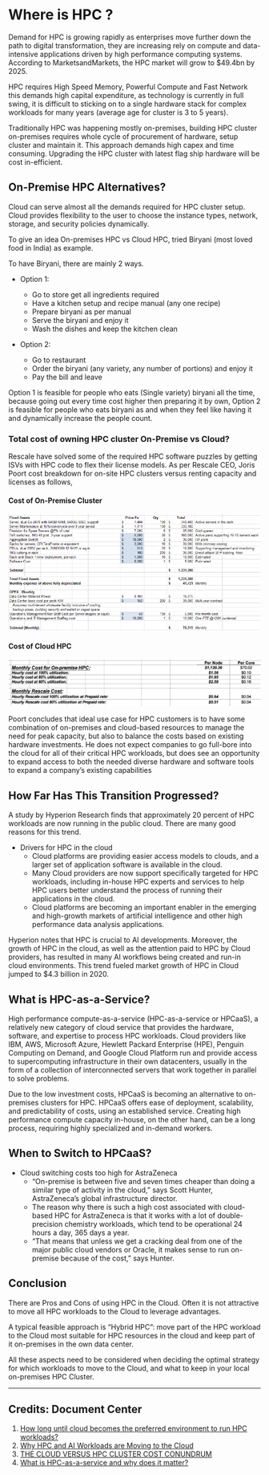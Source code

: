 # Where is HPC ?

Demand for HPC is growing rapidly as enterprises move further down the path to digital transformation, they are increasing rely on compute and data-intensive applications driven by high performance computing systems. According to MarketsandMarkets, the HPC market will grow to $49.4bn by 2025.

HPC requires High Speed Memory, Powerful Compute  and Fast Network this demands high capital expenditure, as technology is currently in full swing, it is difficult to sticking on to a single hardware stack for complex workloads for many years (average age for cluster is 3 to 5 years).

Traditionally HPC was happening mostly on-premises, building HPC cluster on-premises requires whole cycle of procurement of hardware, setup cluster and maintain it. This approach demands high capex and time consuming. Upgrading the HPC cluster with latest flag ship hardware will be cost in-efficient.

## On-Premise HPC Alternatives?

Cloud can serve almost all the demands required for HPC cluster setup. Cloud provides flexibility to the user to choose the instance types, network, storage, and security policies dynamically.

To give an idea On-premises HPC vs Cloud HPC, tried Biryani (most loved food in India) as example.

To have Biryani, there are mainly 2 ways.

- Option 1:
  * Go to store get all ingredients required
  * Have a kitchen setup and recipe manual (any one recipe)
  * Prepare biryani as per manual
  * Serve the biryani and enjoy it
  * Wash the dishes and keep the kitchen clean 

- Option 2:
  * Go to restaurant
  * Order the biryani (any variety, any number of portions) and enjoy it
  * Pay the bill and leave

Option 1 is feasible for people who eats (Single variety) biryani all the time, because going out every time cost higher then preparing it by own,  Option 2 is feasible for people who eats biryani as and when they feel like having it and dynamically increase the people count.

### Total cost of owning HPC cluster On-Premise vs Cloud?

Rescale have solved some of the required HPC software puzzles by getting ISVs with HPC code to flex their license models. As per Rescale CEO, Joris Poort cost breakdown for on-site HPC clusters versus renting capacity and licenses as follows,

#### Cost of On-Premise Cluster

![On_premises](/img/hpc_beginner/Rescale2.png)

#### Cost of Cloud HPC

![Cloud](/img/hpc_beginner/Rescale4.png)

Poort concludes that ideal use case for HPC customers is to have some combination of on-premises and cloud-based resources to manage the need for peak capacity, but also to balance the costs based on existing hardware investments. He does not expect companies to go full-bore into the cloud for all of their critical HPC workloads, but does see an opportunity to expand access to both the needed diverse hardware and software tools to expand a company’s existing capabilities

## How Far Has This Transition Progressed?

A study by Hyperion Research finds that approximately 20 percent of HPC workloads are now running in the public cloud. There are many good reasons for this trend.

- Drivers for HPC in the cloud
  * Cloud platforms are providing easier access models to clouds, and a larger set of application software is available in the cloud.
  * Many Cloud providers are now support specifically targeted for HPC workloads, including in-house HPC experts and services to help HPC users better understand the process of running their applications in the cloud.
  * Cloud platforms are becoming an important enabler in the emerging and high-growth markets of artificial intelligence and other high performance data analysis applications.

Hyperion notes that HPC is crucial to AI developments. Moreover, the growth of HPC in the cloud, as well as the attention paid to HPC by Cloud providers, has resulted in many AI workflows being created and run-in cloud environments. This trend fueled market growth of HPC in Cloud jumped to $4.3 billion in 2020.

## What is HPC-as-a-Service?

High performance compute-as-a-service (HPC-as-a-service or HPCaaS), a relatively new category of cloud service that provides the hardware, software, and expertise to process HPC workloads. Cloud providers like IBM, AWS, Microsoft Azure, Hewlett Packard Enterprise (HPE), Penguin Computing on Demand, and Google Cloud Platform run and provide access to supercomputing infrastructure in their own datacenters, usually in the form of a collection of interconnected servers that work together in parallel to solve problems.

Due to the low investment costs, HPCaaS is becoming an alternative to on-premises clusters for HPC. HPCaaS offers ease of deployment, scalability, and predictability of costs, using an established service. Creating high performance compute capacity in-house, on the other hand, can be a long process, requiring highly specialized and in-demand workers.

## When to Switch to HPCaaS?

- Cloud switching costs too high for AstraZeneca
  * “On-premise is between five and seven times cheaper than doing a similar type of activity in the cloud,” says Scott Hunter, AstraZeneca’s global infrastructure director.
  * The reason why there is such a high cost associated with cloud-based HPC for AstraZeneca is that it works with a lot of double-precision chemistry workloads, which tend to be operational 24 hours a day, 365 days a year. 
  * “That means that unless we get a cracking deal from one of the major public cloud vendors or Oracle, it makes sense to run on-premise because of the cost,” says Hunter.

## Conclusion

There are Pros and Cons of using HPC in the Cloud. Often it is not attractive to move all HPC workloads to the Cloud to leverage advantages.

A typical feasible approach is “Hybrid HPC”: move part of the HPC workload to the Cloud most suitable for HPC resources in the cloud and keep part of it on-premises in the own data center.

All these aspects need to be considered when deciding the optimal strategy for which workloads to move to the Cloud, and what to keep in your local on-premises HPC Cluster.




---
Credits: Document Center
---
1. [How long until cloud becomes the preferred environment to run HPC workloads?](https://www.computerweekly.com/feature/How-long-until-cloud-becomes-the-preferred-environment-to-run-HPC-workloads)
2. [Why HPC and AI Workloads are Moving to the Cloud](https://insidehpc.com/2020/10/why-hpc-and-ai-workloads-are-moving-to-the-cloud/#:~:text=A%20study%20by%20Hyperion%20Research,running%20in%20the%20public%20cloud.)
3. [THE CLOUD VERSUS HPC CLUSTER COST CONUNDRUM](https://www.nextplatform.com/2015/06/03/the-hpc-cloud-versus-cluster-cost-conundrum/)
4. [What is HPC-as-a-service and why does it matter?](https://venturebeat.com/2022/01/20/what-is-hpc-as-a-service-and-why-does-it-matter/)
